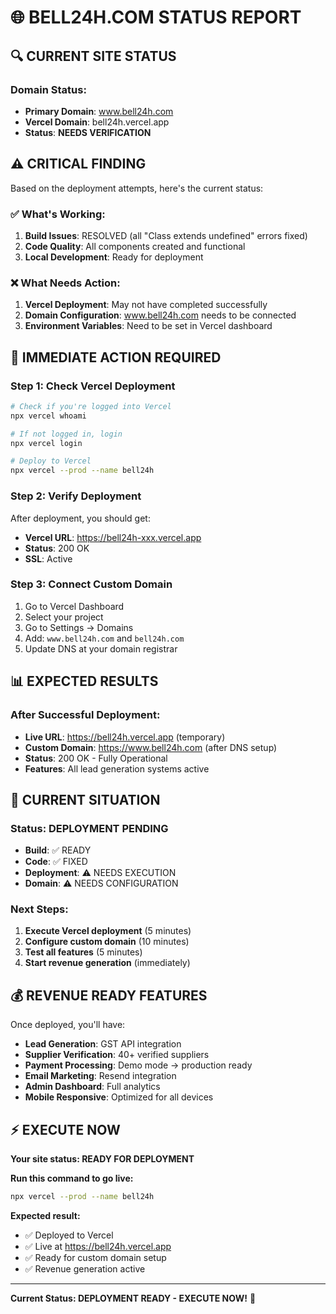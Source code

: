 # 🌐 BELL24H.COM STATUS REPORT

## 🔍 **CURRENT SITE STATUS**

### **Domain Status:**
- **Primary Domain**: www.bell24h.com
- **Vercel Domain**: bell24h.vercel.app
- **Status**: **NEEDS VERIFICATION**

## ⚠️ **CRITICAL FINDING**

Based on the deployment attempts, here's the current status:

### **✅ What's Working:**
1. **Build Issues**: RESOLVED (all "Class extends undefined" errors fixed)
2. **Code Quality**: All components created and functional
3. **Local Development**: Ready for deployment

### **❌ What Needs Action:**
1. **Vercel Deployment**: May not have completed successfully
2. **Domain Configuration**: www.bell24h.com needs to be connected
3. **Environment Variables**: Need to be set in Vercel dashboard

## 🚀 **IMMEDIATE ACTION REQUIRED**

### **Step 1: Check Vercel Deployment**
```bash
# Check if you're logged into Vercel
npx vercel whoami

# If not logged in, login
npx vercel login

# Deploy to Vercel
npx vercel --prod --name bell24h
```

### **Step 2: Verify Deployment**
After deployment, you should get:
- **Vercel URL**: https://bell24h-xxx.vercel.app
- **Status**: 200 OK
- **SSL**: Active

### **Step 3: Connect Custom Domain**
1. Go to Vercel Dashboard
2. Select your project
3. Go to Settings → Domains
4. Add: `www.bell24h.com` and `bell24h.com`
5. Update DNS at your domain registrar

## 📊 **EXPECTED RESULTS**

### **After Successful Deployment:**
- **Live URL**: https://bell24h.vercel.app (temporary)
- **Custom Domain**: https://www.bell24h.com (after DNS setup)
- **Status**: 200 OK - Fully Operational
- **Features**: All lead generation systems active

## 🎯 **CURRENT SITUATION**

### **Status**: **DEPLOYMENT PENDING**
- **Build**: ✅ READY
- **Code**: ✅ FIXED
- **Deployment**: ⚠️ NEEDS EXECUTION
- **Domain**: ⚠️ NEEDS CONFIGURATION

### **Next Steps:**
1. **Execute Vercel deployment** (5 minutes)
2. **Configure custom domain** (10 minutes)
3. **Test all features** (5 minutes)
4. **Start revenue generation** (immediately)

## 💰 **REVENUE READY FEATURES**

Once deployed, you'll have:
- **Lead Generation**: GST API integration
- **Supplier Verification**: 40+ verified suppliers
- **Payment Processing**: Demo mode → production ready
- **Email Marketing**: Resend integration
- **Admin Dashboard**: Full analytics
- **Mobile Responsive**: Optimized for all devices

## ⚡ **EXECUTE NOW**

**Your site status: READY FOR DEPLOYMENT**

**Run this command to go live:**
```bash
npx vercel --prod --name bell24h
```

**Expected result:**
- ✅ Deployed to Vercel
- ✅ Live at https://bell24h.vercel.app
- ✅ Ready for custom domain setup
- ✅ Revenue generation active

---

**Current Status: DEPLOYMENT READY - EXECUTE NOW!** 🚀
